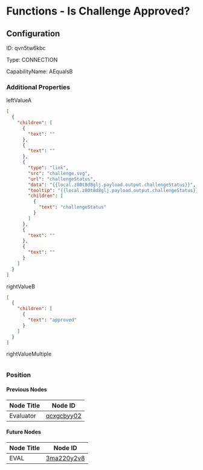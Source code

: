 # Functions - Is Challenge Approved?
## Configuration
ID:  qvn5tw6kbc

Type: CONNECTION 

CapabilityName: AEqualsB






### Additional Properties
leftValueA
```json 
[
  {
    "children": [
      {
        "text": ""
      },
      {
        "text": ""
      },
      {
        "type": "link",
        "src": "challenge.svg",
        "url": "challengeStatus",
        "data": "{{local.z80t8d8glj.payload.output.challengeStatus}}",
        "tooltip": "{{local.z80t8d8glj.payload.output.challengeStatus}}",
        "children": [
          {
            "text": "challengeStatus"
          }
        ]
      },
      {
        "text": ""
      },
      {
        "text": ""
      }
    ]
  }
]
```


rightValueB
```json 
[
  {
    "children": [
      {
        "text": "approved"
      }
    ]
  }
]
```


rightValueMultiple
```
```





### Position

#### Previous Nodes
| Node Title | Node ID |
| :------------- | ------------ |
| Evaluator | [qcxgcbyy02](./qcxgcbyy02.md) | 
 
 #### Future Nodes
| Node Title | Node ID |
| :------------- | ------------ |
| EVAL |[3ma220y2v8](./3ma220y2v8.md) | 